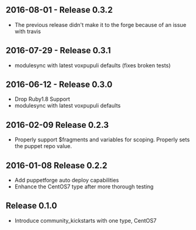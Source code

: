## 2016-08-01 - Release 0.3.2

* The previous release didn't make it to the forge because of an issue with travis


## 2016-07-29 - Release 0.3.1

* modulesync with latest voxpupuli defaults (fixes broken tests)


## 2016-06-12 - Release 0.3.0

* Drop Ruby1.8 Support
* modulesync with latest voxpupuli defaults


## 2016-02-09 Release 0.2.3

* Properly support $fragments and variables for scoping. Properly sets the puppet repo value.


## 2016-01-08 Release 0.2.2

* Add puppetforge auto deploy capabilities
* Enhance the CentOS7 type after more thorough testing


## Release 0.1.0

* Introduce community_kickstarts with one type, CentOS7
